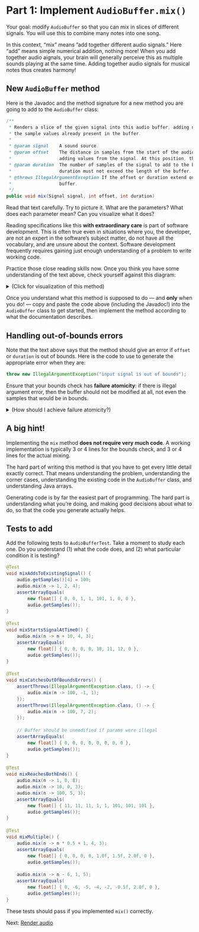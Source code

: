 # Part 1: Implement `AudioBuffer.mix()`

Your goal: modify `AudioBuffer` so that you can mix in slices of different signals. You will use this to combine many notes into one song.

In this context, “mix” means ”add together different audio signals.” Here “add” means simple numerical addition, nothing more! When you add together audio aignals, your brain will generally perceive this as multiple sounds playing at the same time. Adding together audio signals for musical notes thus creates harmony!


## New `AudioBuffer` method

Here is the Javadoc and the method signature for a new method you are going to add to the
`AudioBuffer` class:

```java
/**
 * Renders a slice of the given signal into this audio buffer, adding new values from the signal to
 * the sample values already present in the buffer.
 *
 * @param signal    A sound source.
 * @param offset    The distance in samples from the start of the audio buffer at which to start
 *                  adding values from the signal. At this position, the new signal has t=0.
 * @param duration  The number of samples of the signal to add to the buffer. The offset +
 *                  duration must not exceed the length of the buffer.
 * @throws IllegalArgumentException If the offset or duration extend outside the bounds of this
 *                  buffer.
 */
public void mix(Signal signal, int offset, int duration)
```

Read that text carefully. Try to picture it. What are the parameters? What does each parameter mean? Can you visualize what it does?

Reading specifications like this **with extraordinary care** is part of software development. This is often true even in situations where you, the developer, are not an expert in the software’s subject matter, do not have all the vocabulary, and are unsure about the context. Software development frequently requires gaining just enough understanding of a problem to write working code.

Practice those close reading skills now. Once you think you have some understanding of the text above, check yourself against this diagram:

<details>
  <summary>(Click for visualization of this method)</summary>

  [<img src="images/mix.png" width="362" height="313">](images/mix.pdf)  
</details>

Once you understand what this method is supposed to do — and **only** when you do! — copy and paste the code above (including the Javadoc!) into the `AudioBuffer` class to get started, then implement the method according to what the documentation describes.


## Handling out-of-bounds errors

Note that the text above says that the method should give an error if `offset` or `duration` is out of bounds. Here is the code to use to generate the appropriate error when they are:

```java
throw new IllegalArgumentException("input signal is out of bounds");
```

Ensure that your bounds check has **failure atomicity**: if there is illegal argument error,
then the buffer should not be modified at all, not even the samples that would be in bounds.

<details>
  <summary>(How should I achieve failure atomicity?)</summary>

  Check whether the offset and duration will fall out of bounds _before_ you start modifying the array.
</details>


## A big hint!

Implementing the `mix` method **does not require very much code**. A working implementation is typically 3 or 4 lines for the bounds check, and 3 or 4 lines for the actual mixing.

The hard part of writing this method is that you have to get every little detail exactly correct. That means understanding the problem, understanding the corner cases, understanding the existing code in the `AudioBuffer` class, and understanding Java arrays.

Generating code is by far the easiest part of programming. The hard part is understanding what you’re doing, and making good decisions about what to do, so that the code you generate actually helps.


## Tests to add

Add the following tests to `AudioBufferTest`. Take a moment to study each one. Do you understand (1) what the code does, and (2) what particular condition it is testing?

```java
@Test
void mixAddsToExistingSignal() {
    audio.getSamples()[4] = 100;
    audio.mix(n -> 1, 2, 4);
    assertArrayEquals(
        new float[] { 0, 0, 1, 1, 101, 1, 0, 0 },
        audio.getSamples());
}

@Test
void mixStartsSignalAtTime0() {
    audio.mix(n -> n + 10, 4, 3);
    assertArrayEquals(
        new float[] { 0, 0, 0, 0, 10, 11, 12, 0 },
        audio.getSamples());
}

@Test
void mixCatchesOutOfBoundsErrors() {
    assertThrows(IllegalArgumentException.class, () -> {
        audio.mix(n -> 100, -1, 1);
    });
    assertThrows(IllegalArgumentException.class, () -> {
        audio.mix(n -> 100, 7, 2);
    });

    // Buffer should be unmodified if params were illegal
    assertArrayEquals(
        new float[] { 0, 0, 0, 0, 0, 0, 0, 0 },
        audio.getSamples());
}

@Test
void mixReachesBothEnds() {
    audio.mix(n -> 1, 0, 8);
    audio.mix(n -> 10, 0, 3);
    audio.mix(n -> 100, 5, 3);
    assertArrayEquals(
        new float[] { 11, 11, 11, 1, 1, 101, 101, 101 },
        audio.getSamples());
}

@Test
void mixMultiple() {
    audio.mix(n -> n * 0.5 + 1, 4, 3);
    assertArrayEquals(
        new float[] { 0, 0, 0, 0, 1.0f, 1.5f, 2.0f, 0 },
        audio.getSamples());

    audio.mix(n -> n - 6, 1, 5);
    assertArrayEquals(
        new float[] { 0, -6, -5, -4, -2, -0.5f, 2.0f, 0 },
        audio.getSamples());
}
```

These tests should pass if you implemented `mix()` correctly.

Next: [Render audio](2_render_audio.md)
